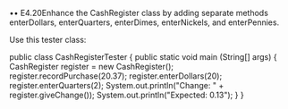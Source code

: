 •• E4.20Enhance the CashRegister class by adding separate methods enterDollars, enterQuarters, enterDimes, enterNickels, and enterPennies.

Use this tester class:

public class CashRegisterTester
{
   public static void main (String[] args)
   {
      CashRegister register = new CashRegister();
      register.recordPurchase(20.37);
      register.enterDollars(20);
      register.enterQuarters(2);
      System.out.println("Change: " + register.giveChange());
      System.out.println("Expected: 0.13");
   }
}
